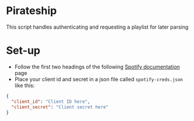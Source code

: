 # Pirateship
This script handles authenticating and requesting a playlist for later parsing

# Set-up
- Follow the first two headings of the following [Spotify documentation](https://developer.spotify.com/documentation/web-api/quick-start/) page
- Place your client id and secret in a json file called `spotify-creds.json` like this:
```json
{
  "client_id": "Client ID here",
  "client_secret": "Client secret here"
}
```

